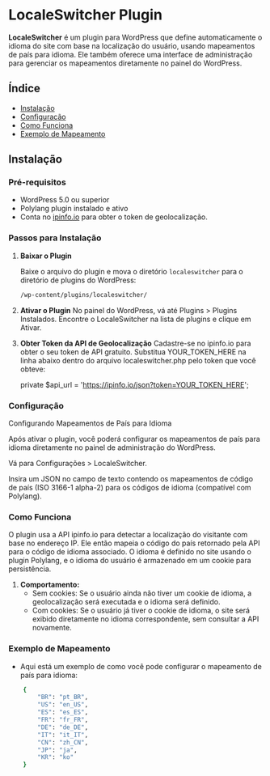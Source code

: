 # LocaleSwitcher Plugin

**LocaleSwitcher** é um plugin para WordPress que define automaticamente o idioma do site com base na localização do usuário, usando mapeamentos de país para idioma. Ele também oferece uma interface de administração para gerenciar os mapeamentos diretamente no painel do WordPress.

## Índice

- [Instalação](#instalação)
- [Configuração](#configuração)
- [Como Funciona](#como-funciona)
- [Exemplo de Mapeamento](#exemplo-de-mapeamento)

## Instalação

### Pré-requisitos

- WordPress 5.0 ou superior
- Polylang plugin instalado e ativo
- Conta no [ipinfo.io](https://ipinfo.io/) para obter o token de geolocalização.

### Passos para Instalação

1. **Baixar o Plugin**

   Baixe o arquivo do plugin e mova o diretório `localeswitcher` para o diretório de plugins do WordPress:
   ```bash
   /wp-content/plugins/localeswitcher/

2. **Ativar o Plugin**
    No painel do WordPress, vá até Plugins > Plugins Instalados.
    Encontre o LocaleSwitcher na lista de plugins e clique em Ativar.

3. **Obter Token da API de Geolocalização**
    Cadastre-se no ipinfo.io para obter o seu token de API gratuito. Substitua YOUR_TOKEN_HERE na linha abaixo dentro do arquivo localeswitcher.php pelo token que você obteve:

    private $api_url = 'https://ipinfo.io/json?token=YOUR_TOKEN_HERE';


### Configuração

Configurando Mapeamentos de País para Idioma

Após ativar o plugin, você poderá configurar os mapeamentos de país para idioma diretamente no painel de administração do WordPress.

Vá para Configurações > LocaleSwitcher.

Insira um JSON no campo de texto contendo os mapeamentos de código de país (ISO 3166-1 alpha-2) para os códigos de idioma (compatível com Polylang).


### Como Funciona
O plugin usa a API ipinfo.io para detectar a localização do visitante com base no endereço IP.
Ele então mapeia o código do país retornado pela API para o código de idioma associado.
O idioma é definido no site usando o plugin Polylang, e o idioma do usuário é armazenado em um cookie para persistência.

1. **Comportamento:**
    - Sem cookies: Se o usuário ainda não tiver um cookie de idioma, a geolocalização será executada e o idioma será definido.
    - Com cookies: Se o usuário já tiver o cookie de idioma, o site será exibido diretamente no idioma correspondente, sem consultar a API novamente.

### Exemplo de Mapeamento
   - Aqui está um exemplo de como você pode configurar o mapeamento de país para idioma:
```bash
    {
        "BR": "pt_BR",
        "US": "en_US",
        "ES": "es_ES",
        "FR": "fr_FR",
        "DE": "de_DE",
        "IT": "it_IT",
        "CN": "zh_CN",
        "JP": "ja",
        "KR": "ko"
    }


